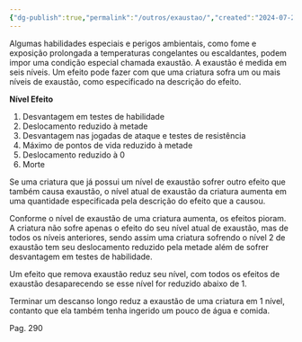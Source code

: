 ```yaml
---
{"dg-publish":true,"permalink":"/outros/exaustao/","created":"2024-07-24T12:26:02.000-03:00","updated":"2024-07-25T23:51:47.000-03:00"}
---
```


Algumas habilidades especiais e perigos ambientais, como fome e exposição prolongada a temperaturas congelantes ou escaldantes, podem impor uma condição especial chamada exaustão.
A exaustão é medida em seis níveis. 
Um efeito pode fazer com que uma criatura sofra um ou mais níveis de exaustão, como especificado na descrição do efeito. 

**Nível Efeito**
1. Desvantagem em testes de habilidade
2. Deslocamento reduzido à metade
3. Desvantagem nas jogadas de ataque e testes de resistência
4. Máximo de pontos de vida reduzido à metade 
5. Deslocamento reduzido à 0
6. Morte

Se uma criatura que já possui um nível de exaustão sofrer outro efeito que também causa exaustão, o nível atual de exaustão da criatura aumenta em uma quantidade especificada
pela descrição do efeito que a causou. 

Conforme o nível de exaustão de uma criatura aumenta, os efeitos pioram. 
A criatura não sofre apenas o efeito do seu nível atual de exaustão, mas de todos os níveis anteriores, sendo assim uma criatura sofrendo o nível 2 de exaustão tem seu deslocamento reduzido pela metade além de sofrer desvantagem em testes de habilidade. 

Um efeito que remova exaustão reduz seu nível, com todos os efeitos de exaustão desaparecendo se esse nível for reduzido abaixo de 1. 

Terminar um descanso longo reduz a exaustão de uma criatura em 1 nível, contanto que ela também tenha ingerido um pouco de água e comida. 

Pag. 290

